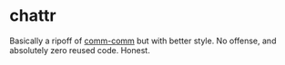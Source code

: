 chattr
======

Basically a ripoff of [comm-comm](https://github.com/quietfanatic/comm-comm) but with better style. No offense, and absolutely zero reused code. Honest.